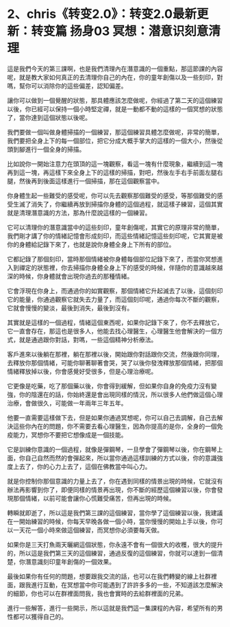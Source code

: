 # 2、chris《转变2.0》：转变2.0最新更新：转变篇 扬身03 冥想：潜意识刻意清理

這是我們今天的第三課啊，也是我們清理內在潛意識的一個重點，那這節課的內容呢，就是教大家如何真正的去清理你自己的內在，你的童年創傷以及一些刻印，對嗎，幫你可以消除你的這些偏差，認知偏差。

讓你可以做到一個覺醒的狀態，那具體應該怎麼做呢，你經過了第二天的這個練習以後，你已經可以保持一個小時堅定禪，就是一動都不動的這樣的一個冥想的狀態了，當你達到這個狀態以後呢。

我們要做一個叫做身體掃描的一個練習，那這個練習具體怎麼做呢，非常的簡單，我們要把全身上下的每一個部位，把它分成大概手掌大的這樣的一個大小，然後從頭到腳進行一個全身的掃描。

比如說你一開始注意力在頭頂的這一塊觀察，看這一塊有什麼現象，繼續到這一塊再到這一塊，再這樣下來全身上下的這樣的掃描，對吧，然後左手右手前面左腿右腿，然後再到後面這樣進行一個掃描，那在這個觀察當中。

你身體生起一些難受的感受呢，你可以先去觀察那個難受的感受，等那個難受的感受生滅了消失了，你繼續再放到掃描你身體的這個過程，就這樣子練習，這個其實就是清理潛意識的方法，那為什麼說這樣的一個練習。

它可以清理你的潛意識當中的這些刻印，童年創傷呢，其實它的原理非常的簡單，我們剛才講了你的情緒記憶會形成刻印，而這些情緒記憶這些刻印呢，它其實是被你的身體給記錄下來了，也就是說你身體全身上下所有的部位。

它都記錄了那個刻印，當時那個情緒被你身體每個部位記錄下來了，而當你冥想進入到禪定的狀態裡，你去掃描你身體全身上下的感受的時候，伴隨你的意識越來越深的時候，你身體就會出現你過去的那種情緒。

它會浮現在你身上，而通過你的如實觀察，那個情緒它升起滅去了以後，這個刻印它的能量，你通過觀察它就失去力量了，而這個刻印呢，通過你每次不斷的觀察，它就會慢慢的變淡，最後到消失，最後到沒有。

其實就是這樣的一個過程，情緒這個東西呢，如果你記錄下來了，你不去釋放它，它一直會存在，那這也是很多人，他能去找心理醫生，心理醫生他會解決的一個方式，就是通過跟你對話，對嗎，一些這個精神分析療法。

客戶進來以後躺在那裡，躺在那裡以後，開始跟你對話跟你交流，然後跟你同理，去釋放你那個情緒，可能你聊著聊著會哭，哭了以後你發洩釋放那個情緒，把那個情緒釋放掉以後，你會感覺好受很多，但是心理治療呢。

它更像是吃藥，吃了那個藥以後，你會得到緩解，但如果你自身的免疫力沒有變強，你的陰還在的話，你始終還是會出現同樣的情況，所以很多人他們做這個心理治療，會做很久，可能做一年兩年三年五年。

他要一直需要這樣做下去，但是如果你通過冥想呢，你可以自己去調解，自己去解決這些你內在的問題，你不需要去看心理醫生，因為你提高的是你，全身的一個免疫能力，冥想你不要把它想像成是一個技能。

它是訓練你意識的一個過程，就像是彈鋼琴，一旦學會了彈鋼琴以後，你在鋼琴上面，你自己自然而然的會彈起來，所以當你通過這樣訓練的方式以後，你的意識強度上去了，你的心力上去了，這個在佛教當中叫心力。

就是你控制你那個意識的力量上去了，你在遇到同樣的情景出現的時候，它就沒有辦法再影響到你了，即便同樣的情景再出現，你不斷的經歷這個練習以後，你會發現那個情緒，以前可能會讓你心慌難受痛苦，但再出現的時候。

轉瞬就即逝了，所以這是我們第三課的這個練習，當你學了這個練習以後，我建議在一開始練習的時候，你每天早晚各做一個小時，當你慢慢的開始上手以後，你可以一天花一個小時來做這個練習，而冥想你必須要每天做。

如果你是三天打魚兩天曬網這個狀態，你永遠不會有一個很大的收穫，很大的提升的，所以這是我們第三天的這個練習，通過反復的這個練習，你就可以達到一個清楚，你潛意識刻印童年創傷的一個效果。

最後如果你有任何的問題，想要跟我交流的話，也可以在我們轉變的線上社群裡面，跟我進行互動，在冥想當中你可能遇到了許許多多的一些，不知道該怎麼解決的細節，你也可以在群裡面問我，我也會實時的去給群裡面的兄弟。

進行一些解答，進行一些開示，所以這就是我們這一集課程的內容，希望所有的男性都可以獲得自己的。
